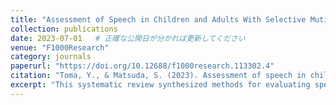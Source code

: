 ```yaml
---
title: "Assessment of Speech in Children and Adults With Selective Mutism: A Systematic Review"
collection: publications
date: 2023-07-01   # 正確な公開日が分かれば更新してください
venue: "F1000Research"
category: journals
paperurl: "https://doi.org/10.12688/f1000research.113302.4"
citation: "Toma, Y., & Matsuda, S. (2023). Assessment of speech in children and adults with selective mutism: A systematic review. F1000Research, 11, 847. https://doi.org/10.12688/f1000research.113302.4"
excerpt: "This systematic review synthesized methods for evaluating speech in children and adults with selective mutism (article in Japanese), offering insights for developing evidence-based tools and HCI systems that support assessment and intervention."
---
```

